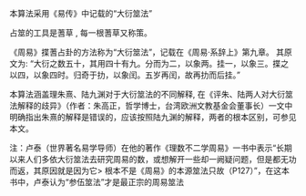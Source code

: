 本算法采用《易传》中记载的“大衍筮法”

占筮的工具是蓍草 , 每一根蓍草又称策。 

《周易》揲蓍占卦的方法称为“大衍筮法”，记载在《周易·系辞上》第九章。 其原文为: “大衍之数五十，其用四十有九。分而为二，以象两。挂一，以象三。揲之以四，以象四时。归奇于扐，以象闰。五岁再闰，故再扐而后挂。”

本算法涵盖理朱熹、陆九渊对于大衍筮法的不同解释, 在《评朱、陆两人对大衍筮法解释的歧异》（作者：朱高正，哲学博士，台湾欧洲文教基金会董事长）一文中明确指出朱熹的解释是错误的，应该按照陆九渊的解释，两者的根本区别，可参见本文。

注：卢泰（世界著名易学导师）在他的著作《理数不二学周易》一书中表示“长期以来人们多依大衍筮法去研究周易的数，或想解开一些却一阙疑问题，但是都无功而返，其原因就是因为它>    根本不是《周易》的本源筮法只故（P127）”，在这本书中，卢泰认为“参伍筮法”才是最正宗的周易筮法
